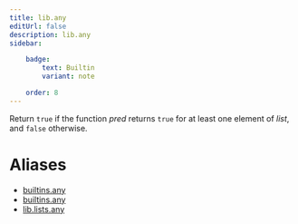 ```yaml
---
title: lib.any
editUrl: false
description: lib.any
sidebar:

    badge:
        text: Builtin
        variant: note

    order: 8
---
```


Return `true` if the function *pred* returns `true` for at least one
element of *list*, and `false` otherwise.


# Aliases

- [builtins.any](/nix-doc-comments/reference/builtins/builtins-any)
- [builtins.any](/nix-doc-comments/reference/builtins/builtins-any)
- [lib.lists.any](/nix-doc-comments/reference/lib/lists/lib-lists-any)


